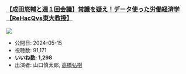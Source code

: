 ### [【成田悠輔と週１回会議】常識を疑え！データ使った労働経済学【ReHacQvs東大教授】](https://www.youtube.com/watch?v=5QojGBQ0dho)
[![](https://img.youtube.com/vi/5QojGBQ0dho/sddefault.jpg)](https://www.youtube.com/watch?v=5QojGBQ0dho)
-   公開日: 2024-05-15
-   視聴数: 91,171
-   **いいね数: 1,298**
-   出演者: 山口慎太郎, [高橋弘樹](/rehacq_fan/people/高橋弘樹 "wikilink")
